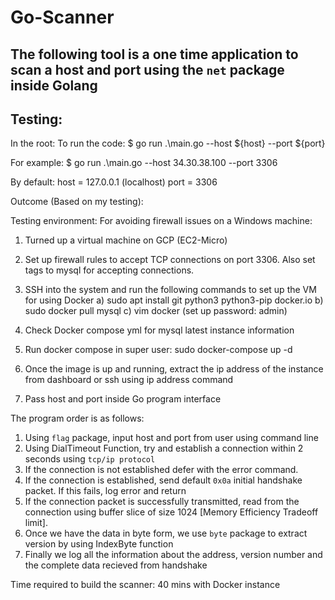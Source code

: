 # Go-Scanner

## The following tool is a one time application to scan a host and port using the `net` package inside Golang


## Testing:
In the root:
To run the code:
$ go run .\main.go --host ${host} --port ${port}

For example:
$ go run .\main.go --host 34.30.38.100 --port 3306

By default:
host = 127.0.0.1 (localhost)
port = 3306

Outcome (Based on my testing):


Testing environment:
For avoiding firewall issues on a Windows machine:
1) Turned up a virtual machine on GCP (EC2-Micro)
2) Set up firewall rules to accept TCP connections on port 3306. Also set tags to mysql for accepting connections.
3) SSH into the system and run the following commands to set up the VM for using Docker
    a)  sudo apt install git python3 python3-pip docker.io
    b)  sudo docker pull mysql
    c) vim docker (set up password: admin)    
  
3) Check Docker compose yml for mysql latest instance information

4) Run docker compose in super user: sudo docker-compose up -d 

5) Once the image is up and running, extract the ip address of the instance from dashboard or ssh using ip address command

6) Pass host and port inside Go program interface


The program order is as follows:
1) Using `flag` package, input host and port from user using command line
2) Using DialTimeout Function, try and establish a connection within 2 seconds using `tcp/ip protocol`
3) If the connection is not established defer with the error command.
4) If the connection is established, send default `0x0a` initial handshake packet. If this fails, log error and return
5) If the connection packet is successfully transmitted, read from the connection using buffer slice of size 1024 [Memory Efficiency Tradeoff limit]. 
6) Once we have the data in byte form, we use `byte` package to extract version by using IndexByte function
7) Finally we log all the information about the address, version number and the complete data recieved from handshake 



Time required to build the scanner: 40 mins with Docker instance